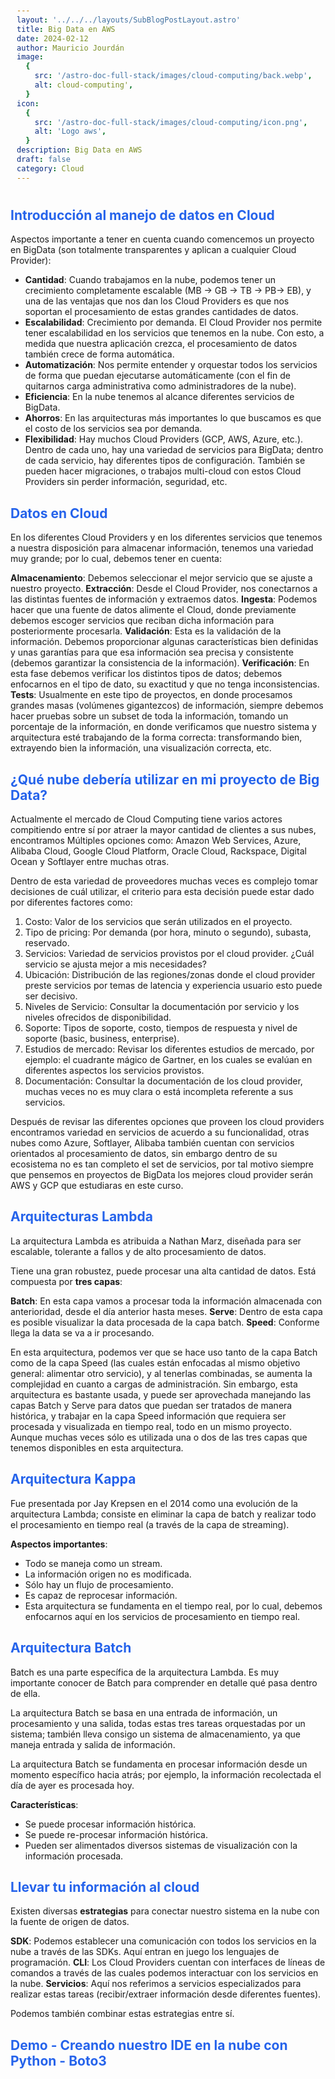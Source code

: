 ```yaml
---
layout: '../../../layouts/SubBlogPostLayout.astro'
title: Big Data en AWS
date: 2024-02-12
author: Mauricio Jourdán
image:
  {
    src: '/astro-doc-full-stack/images/cloud-computing/back.webp',
    alt: cloud-computing',
  }
icon:
  {
    src: '/astro-doc-full-stack/images/cloud-computing/icon.png',
    alt: 'Logo aws',
  }
description: Big Data en AWS
draft: false
category: Cloud
---
```


<style>
  h1 { color: #713f12; }
  h2 { color: #2563eb; }
  h3 { color: #a855f7; }
  img {
    width: 100%;
    height: 100%;
    object-fit: cover;
  }
  pre {
    padding: 10px;
  }

  table {
    border-collapse: collapse; /* Elimina el espacio entre las celdas */
    width: 100%; /* Ancho de la tabla */
    margin: 0 auto; /* Centrar la tabla */
  }

  th, td {
    border: 1px solid #ddd; /* Borde de las celdas */
    padding: 8px; /* Relleno de las celdas */
    text-align: left; /* Alineación del texto */
  }

  th {
    background-color: #f2f2f2; /* Color de fondo del encabezado */
    font-weight: bold; /* Peso de la fuente del encabezado */
  }

  tr:nth-child(even) {
    background-color: #f9f9f9; /* Color de fondo de las filas pares */
  }  
</style>

## Introducción al manejo de datos en Cloud

Aspectos importante a tener en cuenta cuando comencemos un proyecto en BigData (son totalmente transparentes y aplican a cualquier Cloud Provider):

- **Cantidad**: Cuando trabajamos en la nube, podemos tener un crecimiento completamente escalable (MB -> GB -> TB -> PB-> EB), y una de las ventajas que nos dan los Cloud Providers es que nos soportan el procesamiento de estas grandes cantidades de datos.
- **Escalabilidad**: Crecimiento por demanda. El Cloud Provider nos permite tener escalabilidad en los servicios que tenemos en la nube. Con esto, a medida que nuestra aplicación crezca, el procesamiento de datos también crece de forma automática.
- **Automatización**: Nos permite entender y orquestar todos los servicios de forma que puedan ejecutarse automáticamente (con el fin de quitarnos carga administrativa como administradores de la nube).
- **Eficiencia**: En la nube tenemos al alcance diferentes servicios de BigData.
- **Ahorros**: En las arquitecturas más importantes lo que buscamos es que el costo de los servicios sea por demanda.
- **Flexibilidad**: Hay muchos Cloud Providers (GCP, AWS, Azure, etc.). Dentro de cada uno, hay una variedad de servicios para BigData; dentro de cada servicio, hay diferentes tipos de configuración. También se pueden hacer migraciones, o trabajos multi-cloud con estos Cloud Providers sin perder información, seguridad, etc.

## Datos en Cloud

En los diferentes Cloud Providers y en los diferentes servicios que tenemos a nuestra disposición para almacenar información, tenemos una variedad muy grande; por lo cual, debemos tener en cuenta:

**Almacenamiento**: Debemos seleccionar el mejor servicio que se ajuste a nuestro proyecto.
**Extracción**: Desde el Cloud Provider, nos conectarnos a las distintas fuentes de información y extraemos datos.
**Ingesta**: Podemos hacer que una fuente de datos alimente el Cloud, donde previamente debemos escoger servicios que reciban dicha información para posteriormente procesarla.
**Validación**: Esta es la validación de la información. Debemos proporcionar algunas características bien definidas y unas garantías para que esa información sea precisa y consistente (debemos garantizar la consistencia de la información).
**Verificación**: En esta fase debemos verificar los distintos tipos de datos; debemos enfocarnos en el tipo de dato, su exactitud y que no tenga inconsistencias.
**Tests**: Usualmente en este tipo de proyectos, en donde procesamos grandes masas (volúmenes gigantezcos) de información, siempre debemos hacer pruebas sobre un subset de toda la información, tomando un porcentaje de la información, en donde verificamos que nuestro sistema y arquitectura esté trabajando de la forma correcta: transformando bien, extrayendo bien la información, una visualización correcta, etc.

## ¿Qué nube debería utilizar en mi proyecto de Big Data?

Actualmente el mercado de Cloud Computing tiene varios actores compitiendo entre sí por atraer la mayor cantidad de clientes a sus nubes, encontramos Múltiples opciones como: Amazon Web Services, Azure, Alibaba Cloud, Google Cloud Platform, Oracle Cloud, Rackspace, Digital Ocean y Softlayer entre muchas otras.

Dentro de esta variedad de proveedores muchas veces es complejo tomar decisiones de cuál utilizar, el criterio para esta decisión puede estar dado por diferentes factores como:

1. Costo: Valor de los servicios que serán utilizados en el proyecto.
2. Tipo de pricing: Por demanda (por hora, minuto o segundo), subasta, reservado.
3. Servicios: Variedad de servicios provistos por el cloud provider. ¿Cuál servicio se ajusta mejor a mis necesidades?
4. Ubicación: Distribución de las regiones/zonas donde el cloud provider preste servicios por temas de latencia y experiencia usuario esto puede ser decisivo.
5. Niveles de Servicio: Consultar la documentación por servicio y los niveles ofrecidos de disponibilidad.
6. Soporte: Tipos de soporte, costo, tiempos de respuesta y nivel de soporte (basic, business, enterprise).
7. Estudios de mercado: Revisar los diferentes estudios de mercado, por ejemplo: el cuadrante mágico de Gartner, en los cuales se evalúan en diferentes aspectos los servicios provistos.
8. Documentación: Consultar la documentación de los cloud provider, muchas veces no es muy clara o está incompleta referente a sus servicios.

Después de revisar las diferentes opciones que proveen los cloud providers encontramos variedad en servicios de acuerdo a su funcionalidad, otras nubes como Azure, Softlayer, Alibaba también cuentan con servicios orientados al procesamiento de datos, sin embargo dentro de su ecosistema no es tan completo el set de servicios, por tal motivo siempre que pensemos en proyectos de BigData los mejores cloud provider serán AWS y GCP que estudiaras en este curso.

## Arquitecturas Lambda

La arquitectura Lambda es atribuida a Nathan Marz, diseñada para ser escalable, tolerante a fallos y de alto procesamiento de datos.

Tiene una gran robustez, puede procesar una alta cantidad de datos. Está compuesta por **tres capas**:

**Batch**: En esta capa vamos a procesar toda la información almacenada con anterioridad, desde el día anterior hasta meses.
**Serve**: Dentro de esta capa es posible visualizar la data procesada de la capa batch.
**Speed**: Conforme llega la data se va a ir procesando.

En esta arquitectura, podemos ver que se hace uso tanto de la capa Batch como de la capa Speed (las cuales están enfocadas al mismo objetivo general: alimentar otro servicio), y al tenerlas combinadas, se aumenta la complejidad en cuanto a cargas de administración. Sin embargo, esta arquitectura es bastante usada, y puede ser aprovechada manejando las capas Batch y Serve para datos que puedan ser tratados de manera histórica, y trabajar en la capa Speed información que requiera ser procesada y visualizada en tiempo real, todo en un mismo proyecto. Aunque muchas veces sólo es utilizada una o dos de las tres capas que tenemos disponibles en esta arquitectura.

## Arquitectura Kappa

Fue presentada por Jay Krepsen en el 2014 como una evolución de la arquitectura Lambda; consiste en eliminar la capa de batch y realizar todo el procesamiento en tiempo real (a través de la capa de streaming).

**Aspectos importantes**:

- Todo se maneja como un stream.
- La información origen no es modificada.
- Sólo hay un flujo de procesamiento.
- Es capaz de reprocesar información.
- Esta arquitectura se fundamenta en el tiempo real, por lo cual, debemos enfocarnos aquí en los servicios de procesamiento en tiempo real.

## Arquitectura Batch

Batch es una parte específica de la arquitectura Lambda. Es muy importante conocer de Batch para comprender en detalle qué pasa dentro de ella.

La arquitectura Batch se basa en una entrada de información, un procesamiento y una salida, todas estas tres tareas orquestadas por un sistema; también lleva consigo un sistema de almacenamiento, ya que maneja entrada y salida de información.

La arquitectura Batch se fundamenta en procesar información desde un momento específico hacia atrás; por ejemplo, la información recolectada el día de ayer es procesada hoy.

**Características**:

- Se puede procesar información histórica.
- Se puede re-procesar información histórica.
- Pueden ser alimentados diversos sistemas de visualización con la información procesada.

## Llevar tu información al cloud

Existen diversas **estrategias** para conectar nuestro sistema en la nube con la fuente de origen de datos.

**SDK**: Podemos establecer una comunicación con todos los servicios en la nube a través de las SDKs. Aquí entran en juego los lenguajes de programación.
**CLI**: Los Cloud Providers cuentan con interfaces de líneas de comandos a través de las cuales podemos interactuar con los servicios en la nube.
**Servicios**: Aquí nos referimos a servicios especializados para realizar estas tareas (recibir/extraer información desde diferentes fuentes).

Podemos también combinar estas estrategias entre sí.

## Demo - Creando nuestro IDE en la nube con Python - Boto3

